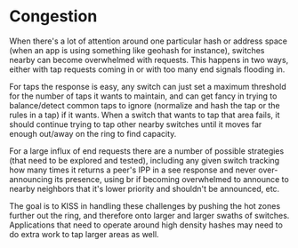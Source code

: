 Congestion
==========

When there's a lot of attention around one particular hash or address space (when an app is using something like geohash for instance), switches nearby can become overwhelmed with requests.  This happens in two ways, either with tap requests coming in or with too many end signals flooding in.

For taps the response is easy, any switch can just set a maximum threshold for the number of taps it wants to maintain, and can get fancy in trying to balance/detect common taps to ignore (normalize and hash the tap or the rules in a tap) if it wants.  When a switch that wants to tap that area fails, it should continue trying to tap other nearby switches until it moves far enough out/away on the ring to find capacity.

For a large influx of end requests there are a number of possible strategies (that need to be explored and tested), including any given switch tracking how many times it returns a peer's IPP in a see response and never over-announcing its presence, using br if becoming overwhelmed to announce to nearby neighbors that it's lower priority and shouldn't be announced, etc.

The goal is to KISS in handling these challenges by pushing the hot zones further out the ring, and therefore onto larger and larger swaths of switches.  Applications that need to operate around high density hashes may need to do extra work to tap larger areas as well.
